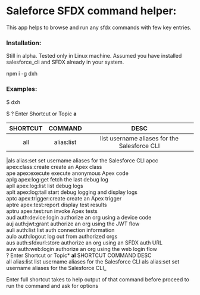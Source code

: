# Saleforce SFDX command helper:

This app helps to browse and run any sfdx commands with few key entries.

### Installation:

Still in alpha. Tested only in Linux machine. Assumed you have installed salesforce_cli and SFDX already in your system.

npm i -g dxh

### Examples:

\$ dxh

\$ ? Enter Shortcut or Topic **a**

| SHORTCUT |  COMMAND   |                     DESC                     |
| :------: | :--------: | :------------------------------------------: |
|   all    | alias:list | list username aliases for the Salesforce CLI |

|als alias:set set username aliases for the Salesforce CLI
apcc apex:class:create create an Apex class  
ape apex:execute execute anonymous Apex code  
aplg apex:log:get fetch the last debug log  
apll apex:log:list list debug logs  
aplt apex:log:tail start debug logging and display logs  
aptc apex:trigger:create create an Apex trigger  
aptre apex:test:report display test results  
aptru apex:test:run invoke Apex tests  
aud auth:device:login authorize an org using a device code  
auj auth:jwt:grant authorize an org using the JWT flow  
auli auth:list list auth connection information  
aulo auth:logout log out from authorized orgs  
aus auth:sfdxurl:store authorize an org using an SFDX auth URL  
auw auth:web:login authorize an org using the web login flow  
? Enter Shortcut or Topic\* **al**
SHORTCUT COMMAND DESC  
all alias:list list username aliases for the Salesforce CLI
als alias:set set username aliases for the Salesforce CLI\_

Enter full shortcut takes to help output of that command before proceed to run the command and ask for options
